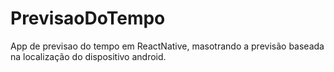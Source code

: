 # PrevisaoDoTempo
App de previsao do tempo em ReactNative, masotrando a previsão baseada na localização do dispositivo android.
